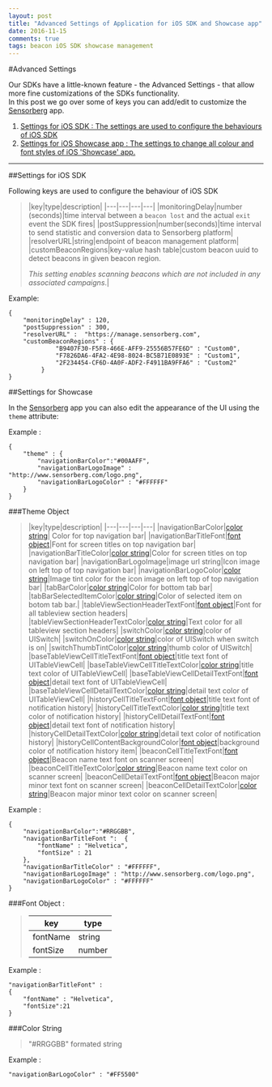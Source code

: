 ```yaml
---
layout: post
title: "Advanced Settings of Application for iOS SDK and Showcase app"
date: 2016-11-15
comments: true
tags: beacon iOS SDK showcase management
---
```



#Advanced Settings 

Our SDKs have a little-known feature - the Advanced Settings - that allow more fine customizations of the SDKs functionality.  
In this post we go over some of keys you can add/edit to customize the [Sensorberg](https://itunes.apple.com/us/app/sensorberg/id1115128115?mt=8) app.

 1. [Settings for iOS SDK : The settings are used to configure the behaviours of iOS SDK](http://sensorberg-dev.github.io/2016/11/Advanced-Settings-of-Application-for-iOS-SDK-and-Showcase-app/#settings-for-ios-sdk)
 2. [Settings for iOS Showcase app : The settings to change all colour and font styles of iOS 'Showcase' app.](http://sensorberg-dev.github.io/2016/11/Advanced-Settings-of-Application-for-iOS-SDK-and-Showcase-app/#settings-for-showcase)

<!--more-->
  

----------  


##Settings for iOS SDK

Following keys are used to configure the behaviour of iOS SDK  

>|key|type|description|
>|---|---|---|---|
>|monitoringDelay|number (seconds)|time interval between a `beacon lost` and the actual `exit` event the SDK fires|
>|postSuppression|number(seconds)|time interval to send statistic and conversion data to Sensorberg platform|
>|resolverURL|string|endpoint of beacon management platform|
>|customBeaconRegions|key-value hash table|custom beacon uuid to detect beacons in given beacon region. <p> *This setting enables scanning beacons which are not included in any associated campaigns*.|
  
Example:  

```
{
	"monitoringDelay" : 120,
	"postSuppression" : 300,
	"resolverURL" :  "https://manage.sensorberg.com",
	"customBeaconRegions" : {
			 "B9407F30-F5F8-466E-AFF9-25556B57FE6D" : "Custom0",
			 "F7826DA6-4FA2-4E98-8024-BC5B71E0893E" : "Custom1",
			 "2F234454-CF6D-4A0F-ADF2-F4911BA9FFA6" : "Custom2"
		 }
}
```


##Settings for Showcase

In the [Sensorberg](https://itunes.apple.com/us/app/sensorberg/id1115128115?mt=8) app you can also edit the appearance of the UI using the `theme` attribute:
  

<!--|key|type|description|
|---|---|---|---|
|theme|[Theme Object](#theme-object)||change theme of Showcase app|-->

Example :  

```
{
	"theme" : {
		"navigationBarColor":"#00AAFF",
		"navigationBarLogoImage" : "http://www.sensorberg.com/logo.png",
		"navigationBarLogoColor" : "#FFFFFF"
	}
}
```

###Theme Object

>|key|type|description|
>|---|---|---|---|
>|navigationBarColor|[color string](#color-string)| Color for top navigation bar|
>|navigationBarTitleFont|[font object](#font-object)|Font for screen titles on top navigation bar|
>|navigationBarTitleColor|[color string](#color-string)|Color for screen titles on top navigation bar|
>|navigationBarLogoImage|image url string|Icon image on left top of top navigation bar|
>|navigationBarLogoColor|[color string](#color-string)|Image tint color for the icon image on left top of top navigation bar|
>|tabBarColor|[color string](#color-string)|Color for bottom tab bar|
>|tabBarSelectedItemColor|[color string](#color-string)|Color of selected item on botom tab bar.|
>|tableViewSectionHeaderTextFont|[font object](#font-object)|Font for all tableview section headers|
>|tableViewSectionHeaderTextColor|[color string](#color-string)|Text color for all tableview section headers|
>|switchColor|[color string](#color-string)|color of UISwitch|
>|switchOnColor|[color string](#color-string)|color of UISwitch when switch is on|
>|switchThumbTintColor|[color string](#color-string)|thumb color of UISwitch|
>|baseTableViewCellTitleTextFont|[font object](#font-object)|title text font of UITableViewCell|
>|baseTableViewCellTitleTextColor|[color string](#color-string)|title text color of UITableViewCell|
>|baseTableViewCellDetailTextFont|[font object](#font-object)|detail text font of UITableViewCell|
>|baseTableViewCellDetailTextColor|[color string](#color-string)|detail text color of UITableViewCell|
>|historyCellTitleTextFont|[font object](#font-object)|title text font of notification history|
>|historyCellTitleTextColor|[color string](#color-string)|title text color of notification history|
>|historyCellDetailTextFont|[font object](#font-object)|detail text font of notification history|
>|historyCellDetailTextColor|[color string](#color-string)|detail text color of notification history|
>|historyCellContentBackgroundColor|[font object](#font-object)|background color of notification history item|
>|beaconCellTitleTextFont|[font object](#font-object)|Beacon name text font on scanner screen|
>|beaconCellTitleTextColor|[color string](#color-string)|Beacon name text color on scanner screen|
>|beaconCellDetailTextFont|[font object](#font-object)|Beacon major minor text font on scanner screen|
>|beaconCellDetailTextColor|[color string](#color-string)|Beacon major minor text color on scanner screen|

Example :   

```
{
	"navigationBarColor":"#RRGGBB",
	"navigationBarTitleFont ":  {
		"fontName" : "Helvetica",
		"fontSize" : 21
	},
	"navigationBarTitleColor" : "#FFFFFF",
	"navigationBarLogoImage" : "http://www.sensorberg.com/logo.png",
	"navigationBarLogoColor" : "#FFFFFF"
}
```

###Font Object :

>|key|type|
>|---|---|
>|fontName|string|
>|fontSize|number|

Example :   

```
"navigationBarTitleFont" : 
{
	"fontName" : "Helvetica",
	"fontSize":21
}
```

###Color String 

> "#RRGGBB"  formated string

Example :   

```
"navigationBarLogoColor" : "#FF5500"
```

